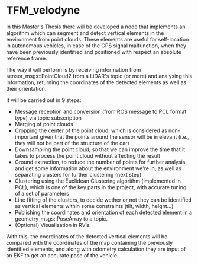 # TFM_velodyne

In this Master's Thesis there will be developed a node that implements an algorithm which can segment and detect vertical elements in the environment from point clouds. These elements are useful for self-location in autonomous vehicles, in case of the GPS signal malfunction, when they have been previously identified and positioned with respect an absolute reference frame.

The way it will perform is by receiving information from sensor_msgs::PointCloud2 from a LiDAR's topic (or more) and analysing this information, returning the coordinates of the detected elements as well as their orientation.

It will be carried out in 9 steps:

- Message reception and conversion (from ROS message to PCL format type) via topic subscription
- Merging of point clouds
- Cropping the center of the point cloud, which is considered as non-important given that the points around the sensor will be irrelevant (i.e., they will not be part of the structure of the car)
- Downsampling the point cloud, so that we can improve the time that it takes to process the point cloud without affecting the result
- Ground extraction, to reduce the number of points for further analysis and get some information about the environment we're in, as well as separating clusters for further clustering (next step)
- Clustering using the Euclidean Clustering algorithm (implemented in PCL), which is one of the key parts in the project, with accurate tuning of a set of parameters
- Line fitting of the clusters, to decide wether or not they can be identified as vertical elements within some constraints (tilt, width, height...)
- Publishing the coordinates and orientation of each detected element in a geometry_msgs::PoseArray to a topic.
- (Optional) Visualization in RViz

With this, the coordinates of the detected vertical elements will be compared with the coordinates of the map containing the previously identified elements, and along with odometry calculation they are input of an EKF to get an accurate pose of the vehicle.
